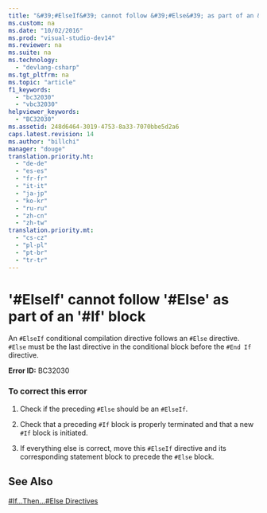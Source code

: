 ```yaml
---
title: "&#39;#ElseIf&#39; cannot follow &#39;#Else&#39; as part of an &#39;#If&#39; block"
ms.custom: na
ms.date: "10/02/2016"
ms.prod: "visual-studio-dev14"
ms.reviewer: na
ms.suite: na
ms.technology: 
  - "devlang-csharp"
ms.tgt_pltfrm: na
ms.topic: "article"
f1_keywords: 
  - "bc32030"
  - "vbc32030"
helpviewer_keywords: 
  - "BC32030"
ms.assetid: 248d6464-3019-4753-8a33-7070bbe5d2a6
caps.latest.revision: 14
ms.author: "billchi"
manager: "douge"
translation.priority.ht: 
  - "de-de"
  - "es-es"
  - "fr-fr"
  - "it-it"
  - "ja-jp"
  - "ko-kr"
  - "ru-ru"
  - "zh-cn"
  - "zh-tw"
translation.priority.mt: 
  - "cs-cz"
  - "pl-pl"
  - "pt-br"
  - "tr-tr"
---
```

# &#39;#ElseIf&#39; cannot follow &#39;#Else&#39; as part of an &#39;#If&#39; block
An `#ElseIf` conditional compilation directive follows an `#Else` directive. `#Else` must be the last directive in the conditional block before the `#End If` directive.  
  
 **Error ID:** BC32030  
  
### To correct this error  
  
1.  Check if the preceding `#Else` should be an `#ElseIf`.  
  
2.  Check that a preceding `#If` block is properly terminated and that a new `#If` block is initiated.  
  
3.  If everything else is correct, move this `#ElseIf` directive and its corresponding statement block to precede the `#Else` block.  
  
## See Also  
 [#If...Then...#Else Directives](../Topic/%23If...Then...%23Else%20Directives.md)